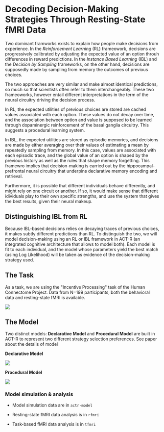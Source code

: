 # Decoding Decision-Making Strategies Through Resting-State fMRI Data   

Two dominant framworks exists to explain how people make decisions from experience. In the _Reinforcement Learning_ (RL) frameowork, decisions are progressively calibrated by adjusting the expected value of an option throuh differences in reward predictions. In the _Instance Based Learning_ (IBL) and the _Decision by Sampling_ frameworks, on the other hand, decisions are supposedly made by sampling from memory the outcomes of previous choices.

The two approaches are very similar and make almost identical predictions, so much so that scientists often refer to them interchangeably. These two frameoworks, however entail different interpretations in the term of the neural circuitry driving the decision process.

In RL, the expected utilities of previous choices are stored are cached values associated with each option. These values do not decay over time, and the association between option and value is supposed to be learned through dopaminergic reinforcement of the basal ganglia circuitry. This suggests a procedural learning system.

In IBL, the expected utilities are stored as episodic memories, and decisions are made by either averaging over their values of estimating a mean by repeatedly sampling from memory. In this case, values are associated with each episodic trace, and the global value of an option is shaped by the previous history as well as the rules that shape memory forgetting. This framewro implies that decision-making is carried out by the hippocampal-prefrontal neural circuitry that underpins declarative memory encoding and retrieval.

Furthermore, it is possible that different individuals behave differently, and might rely on one circuit or another. If so, it would make sense that different idividuals play to their own specific strengths, and use the system that gives the best results, given their neural makeup.

## Distinguishing IBL from RL

Because IBL-based decisions relies on decaying traces of previous choices, it makes subtly different predictions than RL. To distinguish the two, we will model decision-making using an RL or IBL framework in ACT-R (an integrated cognitive architecture that allows to model both). Each model is fit to each individual, and the model whose parameters yield the best match (using Log Likelihood) will be taken as evidence of the decision-making strategy used.

## The Task

As a task, we are using the "Incentive Processing" task of the Human Connectome Project. Data from N=199 participants, both the behavioral data and resting-state fMRI is available. 

<img src="https://docs.google.com/drawings/d/e/2PACX-1vS373PoD0nMc6mTr8kmLat6fbGaMgn2-ieAMiHCi11yYMraAO7BfZGrMErdditB9YP-zlC6DBsqs6fJ/pub?w=350&amp;h=187">

## The Model

Two distinct models: **Declarative Model** and **Procedural Model** are built in ACT-R to represent two different strategy selection preferences. See paper about the details of model 

**Declarative Model**

<img src="https://docs.google.com/drawings/d/e/2PACX-1vRBejRO2gF2IfEnHJeLZJ18ziZwVaLjcwTzvfoNGvQgAnYsPkvTRys9qXzzsmgCR66V4ajeUUuyWNgj/pub?w=500">

**Procedural Model**

<img src="https://docs.google.com/drawings/d/e/2PACX-1vRe2y7P9O1r3viqCgBXPwpS_zct9VYva5SWg0VaqrIRfReu0goFNqNfsmnym6eBekoxo-TfnkLlEYQi/pub?w=500">


### Model simulation & analysis

- Model simulation data are in `actr-model`

- Resting-state fMRI data analysis is in  `rfmri`

- Task-based fMRI data analysis is in `tfmri`










